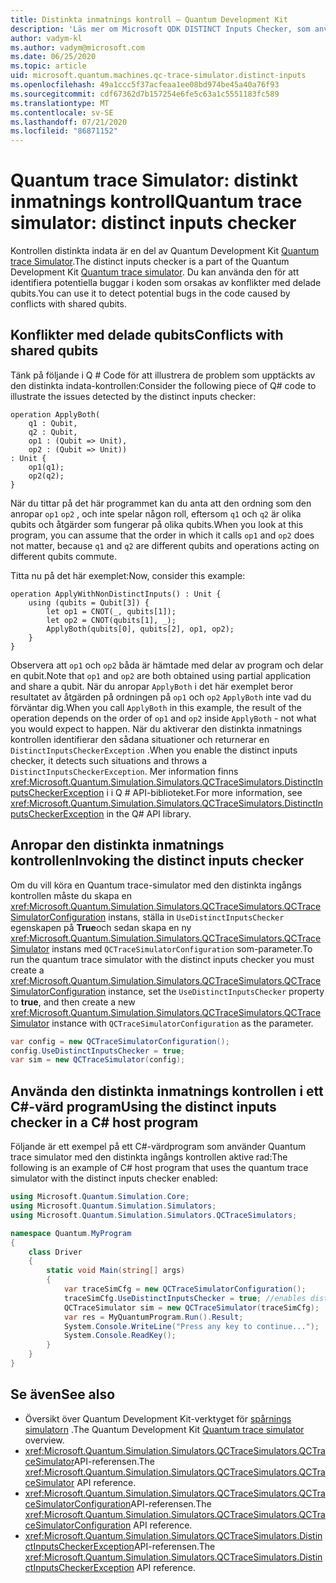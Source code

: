 ```yaml
---
title: Distinkta inmatnings kontroll – Quantum Development Kit
description: 'Läs mer om Microsoft QDK DISTINCT Inputs Checker, som använder Quantum trace Simulator för att kontrol lera din Q #-kod för potentiella konflikter med delade qubits.'
author: vadym-kl
ms.author: vadym@microsoft.com
ms.date: 06/25/2020
ms.topic: article
uid: microsoft.quantum.machines.qc-trace-simulator.distinct-inputs
ms.openlocfilehash: 49a1ccc5f37acfeaa1ee08bd974be45a40a76f93
ms.sourcegitcommit: cdf67362d7b157254e6fe5c63a1c5551183fc589
ms.translationtype: MT
ms.contentlocale: sv-SE
ms.lasthandoff: 07/21/2020
ms.locfileid: "86871152"
---
```

# <a name="quantum-trace-simulator-distinct-inputs-checker"></a><span data-ttu-id="0502f-103">Quantum trace Simulator: distinkt inmatnings kontroll</span><span class="sxs-lookup"><span data-stu-id="0502f-103">Quantum trace simulator: distinct inputs checker</span></span>

<span data-ttu-id="0502f-104">Kontrollen distinkta indata är en del av Quantum Development Kit [Quantum trace Simulator](xref:microsoft.quantum.machines.qc-trace-simulator.intro).</span><span class="sxs-lookup"><span data-stu-id="0502f-104">The distinct inputs checker is a part of the Quantum Development Kit [Quantum trace simulator](xref:microsoft.quantum.machines.qc-trace-simulator.intro).</span></span> <span data-ttu-id="0502f-105">Du kan använda den för att identifiera potentiella buggar i koden som orsakas av konflikter med delade qubits.</span><span class="sxs-lookup"><span data-stu-id="0502f-105">You can use it to detect potential bugs in the code caused by conflicts with shared qubits.</span></span> 

## <a name="conflicts-with-shared-qubits"></a><span data-ttu-id="0502f-106">Konflikter med delade qubits</span><span class="sxs-lookup"><span data-stu-id="0502f-106">Conflicts with shared qubits</span></span>

<span data-ttu-id="0502f-107">Tänk på följande i Q # Code för att illustrera de problem som upptäckts av den distinkta indata-kontrollen:</span><span class="sxs-lookup"><span data-stu-id="0502f-107">Consider the following piece of Q# code to illustrate the issues detected by the distinct inputs checker:</span></span>

```qsharp
operation ApplyBoth(
    q1 : Qubit,
    q2 : Qubit,
    op1 : (Qubit => Unit),
    op2 : (Qubit => Unit))
: Unit {
    op1(q1);
    op2(q2);
}
```

<span data-ttu-id="0502f-108">När du tittar på det här programmet kan du anta att den ordning som den anropar `op1` `op2` , och inte spelar någon roll, eftersom `q1` och `q2` är olika qubits och åtgärder som fungerar på olika qubits.</span><span class="sxs-lookup"><span data-stu-id="0502f-108">When you look at this program, you can assume that the order in which it calls `op1` and `op2` does not matter, because `q1` and `q2` are different qubits and operations acting on different qubits commute.</span></span> 

<span data-ttu-id="0502f-109">Titta nu på det här exemplet:</span><span class="sxs-lookup"><span data-stu-id="0502f-109">Now, consider this example:</span></span>

```qsharp
operation ApplyWithNonDistinctInputs() : Unit {
    using (qubits = Qubit[3]) {
        let op1 = CNOT(_, qubits[1]);
        let op2 = CNOT(qubits[1], _);
        ApplyBoth(qubits[0], qubits[2], op1, op2);
    }
}
```

<span data-ttu-id="0502f-110">Observera att `op1` och `op2` båda är hämtade med delar av program och delar en qubit.</span><span class="sxs-lookup"><span data-stu-id="0502f-110">Note that `op1` and `op2` are both obtained using partial application and share a qubit.</span></span> <span data-ttu-id="0502f-111">När du anropar `ApplyBoth` i det här exemplet beror resultatet av åtgärden på ordningen på `op1` och `op2` `ApplyBoth` inte vad du förväntar dig.</span><span class="sxs-lookup"><span data-stu-id="0502f-111">When you call `ApplyBoth` in this example, the result of the operation depends on the order of `op1` and `op2` inside `ApplyBoth` - not what you would expect to happen.</span></span> <span data-ttu-id="0502f-112">När du aktiverar den distinkta inmatnings kontrollen identifierar den sådana situationer och returnerar en `DistinctInputsCheckerException` .</span><span class="sxs-lookup"><span data-stu-id="0502f-112">When you enable the distinct inputs checker, it detects such situations and throws a `DistinctInputsCheckerException`.</span></span> <span data-ttu-id="0502f-113">Mer information finns <xref:Microsoft.Quantum.Simulation.Simulators.QCTraceSimulators.DistinctInputsCheckerException> i i Q # API-biblioteket.</span><span class="sxs-lookup"><span data-stu-id="0502f-113">For more information, see <xref:Microsoft.Quantum.Simulation.Simulators.QCTraceSimulators.DistinctInputsCheckerException> in the Q# API library.</span></span>

## <a name="invoking-the-distinct-inputs-checker"></a><span data-ttu-id="0502f-114">Anropar den distinkta inmatnings kontrollen</span><span class="sxs-lookup"><span data-stu-id="0502f-114">Invoking the distinct inputs checker</span></span>

<span data-ttu-id="0502f-115">Om du vill köra en Quantum trace-simulator med den distinkta ingångs kontrollen måste du skapa en <xref:Microsoft.Quantum.Simulation.Simulators.QCTraceSimulators.QCTraceSimulatorConfiguration> instans, ställa in `UseDistinctInputsChecker` egenskapen på **True**och sedan skapa en ny <xref:Microsoft.Quantum.Simulation.Simulators.QCTraceSimulators.QCTraceSimulator> instans med `QCTraceSimulatorConfiguration` som-parameter.</span><span class="sxs-lookup"><span data-stu-id="0502f-115">To run the quantum trace simulator with the distinct inputs checker you must create a <xref:Microsoft.Quantum.Simulation.Simulators.QCTraceSimulators.QCTraceSimulatorConfiguration> instance, set the `UseDistinctInputsChecker` property to **true**, and then create a new <xref:Microsoft.Quantum.Simulation.Simulators.QCTraceSimulators.QCTraceSimulator> instance with `QCTraceSimulatorConfiguration` as the parameter.</span></span> 

```csharp
var config = new QCTraceSimulatorConfiguration();
config.UseDistinctInputsChecker = true;
var sim = new QCTraceSimulator(config);
```

## <a name="using-the-distinct-inputs-checker-in-a-c-host-program"></a><span data-ttu-id="0502f-116">Använda den distinkta inmatnings kontrollen i ett C#-värd program</span><span class="sxs-lookup"><span data-stu-id="0502f-116">Using the distinct inputs checker in a C# host program</span></span>

<span data-ttu-id="0502f-117">Följande är ett exempel på ett C#-värdprogram som använder Quantum trace simulator med den distinkta ingångs kontrollen aktive rad:</span><span class="sxs-lookup"><span data-stu-id="0502f-117">The following is an example of C# host program that uses the quantum trace simulator with the distinct inputs checker enabled:</span></span>

```csharp
using Microsoft.Quantum.Simulation.Core;
using Microsoft.Quantum.Simulation.Simulators;
using Microsoft.Quantum.Simulation.Simulators.QCTraceSimulators;

namespace Quantum.MyProgram
{
    class Driver
    {
        static void Main(string[] args)
        {
            var traceSimCfg = new QCTraceSimulatorConfiguration();
            traceSimCfg.UseDistinctInputsChecker = true; //enables distinct inputs checker
            QCTraceSimulator sim = new QCTraceSimulator(traceSimCfg);
            var res = MyQuantumProgram.Run().Result;
            System.Console.WriteLine("Press any key to continue...");
            System.Console.ReadKey();
        }
    }
}
```

## <a name="see-also"></a><span data-ttu-id="0502f-118">Se även</span><span class="sxs-lookup"><span data-stu-id="0502f-118">See also</span></span>

- <span data-ttu-id="0502f-119">Översikt över Quantum Development Kit-verktyget för [spårnings simulatorn](xref:microsoft.quantum.machines.qc-trace-simulator.intro) .</span><span class="sxs-lookup"><span data-stu-id="0502f-119">The Quantum Development Kit [Quantum trace simulator](xref:microsoft.quantum.machines.qc-trace-simulator.intro) overview.</span></span>
- <span data-ttu-id="0502f-120"><xref:Microsoft.Quantum.Simulation.Simulators.QCTraceSimulators.QCTraceSimulator>API-referensen.</span><span class="sxs-lookup"><span data-stu-id="0502f-120">The <xref:Microsoft.Quantum.Simulation.Simulators.QCTraceSimulators.QCTraceSimulator> API reference.</span></span>
- <span data-ttu-id="0502f-121"><xref:Microsoft.Quantum.Simulation.Simulators.QCTraceSimulators.QCTraceSimulatorConfiguration>API-referensen.</span><span class="sxs-lookup"><span data-stu-id="0502f-121">The <xref:Microsoft.Quantum.Simulation.Simulators.QCTraceSimulators.QCTraceSimulatorConfiguration> API reference.</span></span>
- <span data-ttu-id="0502f-122"><xref:Microsoft.Quantum.Simulation.Simulators.QCTraceSimulators.DistinctInputsCheckerException>API-referensen.</span><span class="sxs-lookup"><span data-stu-id="0502f-122">The <xref:Microsoft.Quantum.Simulation.Simulators.QCTraceSimulators.DistinctInputsCheckerException> API reference.</span></span>
